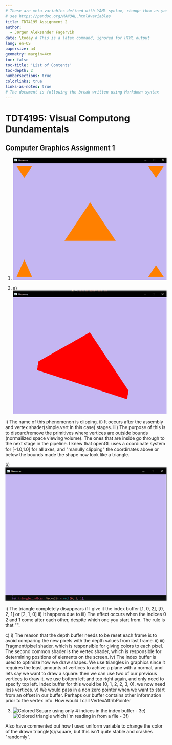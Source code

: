```yaml
---
# These are meta-variables defined with YAML syntax, change them as you wish.
# see https://pandoc.org/MANUAL.html#variables
title: TDT4195 Assignment 2
author:
  - Jørgen Aleksander Fagervik
date: \today # This is a latex command, ignored for HTML output
lang: en-US
papersize: a4
geometry: margin=4cm
toc: false
toc-title: 'List of Contents'
toc-depth: 2
numbersections: true
colorlinks: true
links-as-notes: true
# The document is following the break written using Markdown syntax
---
```


# TDT4195: Visual Computong Dundamentals

## Computer Graphics Assignment 1

1.  ![](images/o1c.png)

2.  a)![](images/o2a.png)

i) The name of this phenomenon is clipping.
ii) It occurs after the assembly and vertex shader(simple.vert in this case) stages.
iii) The purpose of this is to discard/remove the primitives where vertices are outside bounds (normailized space viewing volume). The ones that are inside go through to the next stage in the pipeline. I knew that openGL uses a coordinate system for [-1.0,1.0] for all axes, and "manully clipping" the coordinates above or below the bounds made the shape now look like a triangle.

b) ![](images/o2b.png)

i) The triangle completely disappears if I give it the index buffer [1, 0, 2], [0, 2, 1] or [2, 1, 0]
ii) It happens due to
iii) The effect occurs when the indices 0 2 and 1 come after each other, despite which one you start from. The rule is that "".

c)
i) The reason that the depth buffer needs to be reset each frame is to avoid comparing the new pixels with the depth values from last frame.
ii)
iii) Fragment/pixel shader, which is responsible for giving colors to each pixel. The second common shader is the vertex shader, which is responsible for determining positions of elements on the screen.
iv) The index buffer is used to optimize how we draw shapes. We use triangles in graphics since it requires the least amounts of vertices to achive a plane with a normal,
and lets say we want to draw a square: then we can use two of our previous vertices to draw it. we use bottom left and top right again, and only need to specify top left.
Index buffer for this would be [0, 1, 2, 2, 3, 0]. we now need less vertices.
v) We would pass in a non zero pointer when we want to start from an offset in our buffer. Perhaps our buffer contains other information prior to the vertex info.
How would I call VertexAttribPointer

3.  ![
    Colored Square using only 4 indices in the index buffer - 3e)
](images/o3square.png)
    ![
    Colored triangle which I'm reading in from a file - 3f)
](images/o3f.png)

Also have commented out how I used uniform variable to change the color of the drawn triangle(s)/square, but this isn't quite stable and crashes "randomly".

